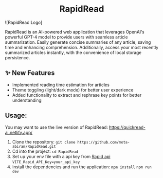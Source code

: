 <h1 align='center'>RapidRead</h1>

![RapidRead Logo]

RapidRead is an AI-powered web application that leverages OpenAI's powerful GPT-4 model to provide users with seamless article summarization. Easily generate concise summaries of any article, saving time and enhancing comprehension. Additionally, access your most recently summarized articles instantly, with the convenience of local storage persistence.

## ✨ New Features

- Implemented reading time estimation for articles
- Theme toggling (light/dark mode) for better user experience
- Added functionality to extract and rephrase key points for better understanding

## Usage:

You may want to use the live version of RapidRead: https://quickread-ai.netlify.app/

1. Clone the repository:
   `git clone https://github.com/mota-abiram/RapidRead.git`
2. Cd into the project:
   `cd RapidRead`
3. Set up your env file with a api key from [Rapid api](https://rapidapi.com/restyler/api/article-extractor-and-summarizer)
   `VITE_Rapid_API_Key=your_api_key`
4. Install the dependencies and run the application:
   `npm install`
   `npm run dev`
